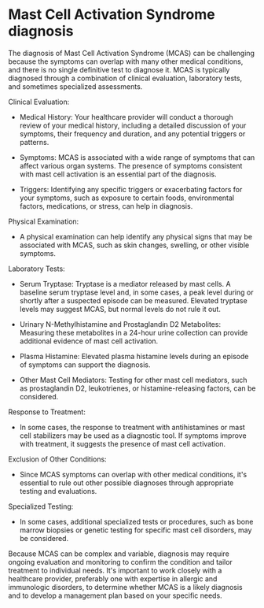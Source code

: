 # Mast Cell Activation Syndrome diagnosis

The diagnosis of Mast Cell Activation Syndrome (MCAS) can be challenging because the symptoms can overlap with many other medical conditions, and there is no single definitive test to diagnose it. MCAS is typically diagnosed through a combination of clinical evaluation, laboratory tests, and sometimes specialized assessments. 

Clinical Evaluation:

* Medical History: Your healthcare provider will conduct a thorough review of your medical history, including a detailed discussion of your symptoms, their frequency and duration, and any potential triggers or patterns.

* Symptoms: MCAS is associated with a wide range of symptoms that can affect various organ systems. The presence of symptoms consistent with mast cell activation is an essential part of the diagnosis.

* Triggers: Identifying any specific triggers or exacerbating factors for your symptoms, such as exposure to certain foods, environmental factors, medications, or stress, can help in diagnosis.

Physical Examination: 

* A physical examination can help identify any physical signs that may be associated with MCAS, such as skin changes, swelling, or other visible symptoms.

Laboratory Tests: 

* Serum Tryptase: Tryptase is a mediator released by mast cells. A baseline serum tryptase level and, in some cases, a peak level during or shortly after a suspected episode can be measured. Elevated tryptase levels may suggest MCAS, but normal levels do not rule it out.

* Urinary N-Methylhistamine and Prostaglandin D2 Metabolites: Measuring these metabolites in a 24-hour urine collection can provide additional evidence of mast cell activation.

* Plasma Histamine: Elevated plasma histamine levels during an episode of symptoms can support the diagnosis.

* Other Mast Cell Mediators: Testing for other mast cell mediators, such as prostaglandin D2, leukotrienes, or histamine-releasing factors, can be considered.

Response to Treatment: 

* In some cases, the response to treatment with antihistamines or mast cell stabilizers may be used as a diagnostic tool. If symptoms improve with treatment, it suggests the presence of mast cell activation.

Exclusion of Other Conditions: 

* Since MCAS symptoms can overlap with other medical conditions, it's essential to rule out other possible diagnoses through appropriate testing and evaluations.

Specialized Testing: 

* In some cases, additional specialized tests or procedures, such as bone marrow biopsies or genetic testing for specific mast cell disorders, may be considered.

Because MCAS can be complex and variable, diagnosis may require ongoing evaluation and monitoring to confirm the condition and tailor treatment to individual needs. It's important to work closely with a healthcare provider, preferably one with expertise in allergic and immunologic disorders, to determine whether MCAS is a likely diagnosis and to develop a management plan based on your specific needs.

